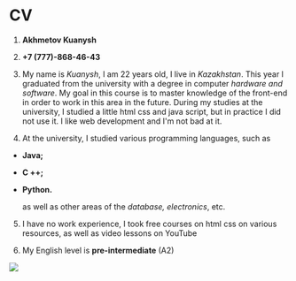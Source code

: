 # CV #

1. **Akhmetov Kuanysh**

2. **+7 (777)-868-46-43** 

3. My name is *Kuanysh*, I am 22 years old, I live in *Kazakhstan*. This year I graduated from the university with a degree in computer *hardware and software*. My goal in this course is to master knowledge of the front-end in order to work in this area in the future. During my studies at the university, I studied a little html css and java script, but in practice I did not use it. I like web development and I'm not bad at it.

4. At the university, I studied various programming languages, such as 
- **Java;**
- **C ++;** 
- **Python.** 
 
    as well as other areas of the *database, electronics*, etc.

5. I have no work experience, I took free courses on html css on various resources, as well as video lessons on YouTube
 
6. My English level is **pre-intermediate** (A2)

![](https://res.cloudinary.com/practicaldev/image/fetch/s--qc_GPsrm--/c_imagga_scale,f_auto,fl_progressive,h_420,q_auto,w_1000/https://dev-to-uploads.s3.amazonaws.com/i/y932df8rdy0bwn1jzdrq.jpg)
